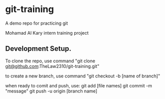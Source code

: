# git-training
A demo repo for practicing git

Mohamad Al Kary intern training project

## Development Setup.

To clone the repo, use command "git clone git@github.com:TheLaw2310/git-training.git"

to create a new branch, use command "git checkout -b [name of branch]"

when ready to comit and push, use:
    git add [file names]
    git commit -m "message"
    git push -u origin [branch name]